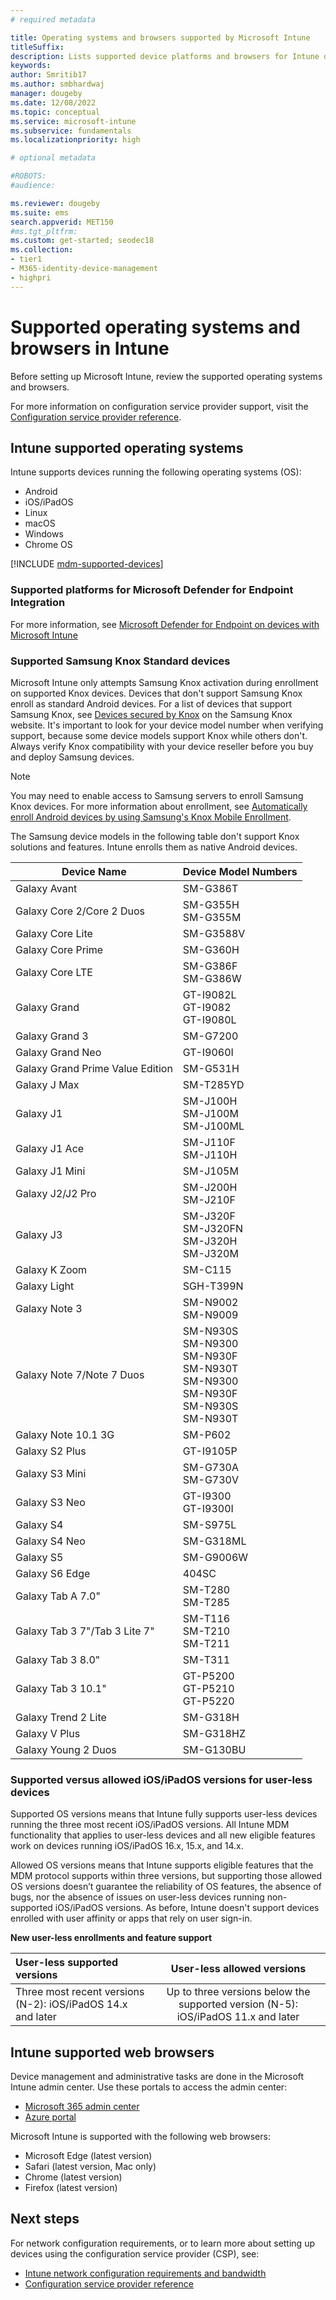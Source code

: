 ```yaml
---
# required metadata

title: Operating systems and browsers supported by Microsoft Intune
titleSuffix: 
description: Lists supported device platforms and browsers for Intune device management
keywords:
author: Smritib17
ms.author: smbhardwaj
manager: dougeby
ms.date: 12/08/2022
ms.topic: conceptual
ms.service: microsoft-intune
ms.subservice: fundamentals
ms.localizationpriority: high

# optional metadata

#ROBOTS:
#audience:

ms.reviewer: dougeby
ms.suite: ems
search.appverid: MET150
#ms.tgt_pltfrm:
ms.custom: get-started; seodec18
ms.collection:
- tier1
- M365-identity-device-management
- highpri
---
```


# Supported operating systems and browsers in Intune

Before setting up Microsoft Intune, review the supported operating systems and browsers.

For more information on configuration service provider support, visit the [Configuration service provider reference](/windows/client-management/mdm/configuration-service-provider-reference).  


## Intune supported operating systems

Intune supports devices running the following operating systems (OS):

* Android
* iOS/iPadOS
* Linux
* macOS
* Windows
* Chrome OS  

[!INCLUDE [mdm-supported-devices](../includes/mdm-supported-devices.md)]

### Supported platforms for Microsoft Defender for Endpoint Integration

For more information, see [Microsoft Defender for Endpoint on devices with Microsoft Intune](../protect/mde-security-integration.md)

### Supported Samsung Knox Standard devices  

Microsoft Intune only attempts Samsung Knox activation during enrollment on supported Knox devices. Devices that don't support Samsung Knox enroll as standard Android devices. For a list of devices that support Samsung Knox, see [Devices secured by Knox](https://www.samsungknox.com/knox-supported-devices/knox-workspace) on the Samsung Knox website. It's important to look for your device model number when verifying support, because some device models support Knox while others don't. Always verify Knox compatibility with your device reseller before you buy and deploy Samsung devices.  

> [!NOTE]
> You may need to enable access to Samsung servers to enroll Samsung Knox devices. For more information about enrollment, see [Automatically enroll Android devices by using Samsung's Knox Mobile Enrollment](../enrollment/android-samsung-knox-mobile-enroll.md).  

The Samsung device models in the following table don't support Knox solutions and features. Intune enrolls them as native Android devices. 

| **Device Name** | **Device Model Numbers** |
| --- | --- |
| Galaxy Avant | SM-G386T |
| Galaxy Core 2/Core 2 Duos | SM-G355H<br>SM-G355M |
| Galaxy Core Lite | SM-G3588V |
| Galaxy Core Prime | SM-G360H |
| Galaxy Core LTE | SM-G386F<br>SM-G386W |
| Galaxy Grand | GT-I9082L<br>GT-I9082<br>GT-I9080L |
| Galaxy Grand 3 | SM-G7200 |
| Galaxy Grand Neo | GT-I9060I |
| Galaxy Grand Prime Value Edition | SM-G531H |
| Galaxy J Max | SM-T285YD |
| Galaxy J1 | SM-J100H<br>SM-J100M<br>SM-J100ML |
| Galaxy J1 Ace | SM-J110F<br>SM-J110H |
| Galaxy J1 Mini | SM-J105M |
| Galaxy J2/J2 Pro | SM-J200H<br>SM-J210F |
| Galaxy J3 | SM-J320F<br>SM-J320FN<br>SM-J320H<br>SM-J320M |
| Galaxy K Zoom | SM-C115 |
| Galaxy Light | SGH-T399N |
| Galaxy Note 3 | SM-N9002<br>SM-N9009 |
| Galaxy Note 7/Note 7 Duos | SM-N930S<br>SM-N9300<br>SM-N930F<br>SM-N930T<br>SM-N9300<br>SM-N930F<br>SM-N930S<br>SM-N930T |
| Galaxy Note 10.1 3G | SM-P602 |
| Galaxy S2 Plus | GT-I9105P |
| Galaxy S3 Mini | SM-G730A<br>SM-G730V |
| Galaxy S3 Neo | GT-I9300<br>GT-I9300I |
| Galaxy S4 | SM-S975L |
| Galaxy S4 Neo | SM-G318ML |
| Galaxy S5 | SM-G9006W |
| Galaxy S6 Edge | 404SC |
| Galaxy Tab A 7.0&quot; | SM-T280<br>SM-T285 |
| Galaxy Tab 3 7&quot;/Tab 3 Lite 7&quot; | SM-T116<br>SM-T210<br>SM-T211 |
| Galaxy Tab 3 8.0&quot; | SM-T311 |
| Galaxy Tab 3 10.1&quot; | GT-P5200<br>GT-P5210<br>GT-P5220 |
| Galaxy Trend 2 Lite | SM-G318H |
| Galaxy V Plus | SM-G318HZ |
| Galaxy Young 2 Duos | SM-G130BU |

### Supported versus allowed iOS/iPadOS versions for user-less devices

Supported OS versions means that Intune fully supports user-less devices running the three most recent iOS/iPadOS versions. 
All Intune MDM functionality that applies to user-less devices and all new eligible features work on devices running iOS/iPadOS 16.x, 15.x, and 14.x.

Allowed OS versions means that Intune supports eligible features that the MDM protocol supports within three versions, but supporting those allowed OS versions doesn’t guarantee the reliability of OS features, the absence of bugs, nor the absence of issues on user-less devices running non-supported iOS/iPadOS versions. As before, Intune doesn't support devices enrolled with user affinity or apps that rely on user sign-in.

**New user-less enrollments and feature support**

|**User-less supported versions**|**User-less allowed versions**|
|:---|:---:|
|Three most recent versions (N-2): iOS/iPadOS 14.x and later|Up to three versions below the supported version (N-5): iOS/iPadOS 11.x and later|


## Intune supported web browsers

Device management and administrative tasks are done in the Microsoft Intune admin center. Use these portals to access the admin center:  

- [Microsoft 365 admin center](https://go.microsoft.com/fwlink/p/?LinkId=698854)
- [Azure portal](https://portal.azure.com/)

Microsoft Intune is supported with the following web browsers: 

- Microsoft Edge (latest version)
- Safari (latest version, Mac only)
- Chrome (latest version)
- Firefox (latest version)  

## Next steps  
For network configuration requirements, or to learn more about setting up devices using the configuration service provider (CSP), see:

* [Intune network configuration requirements and bandwidth](network-bandwidth-use.md)   
* [Configuration service provider reference](/windows/client-management/mdm/configuration-service-provider-reference)  
